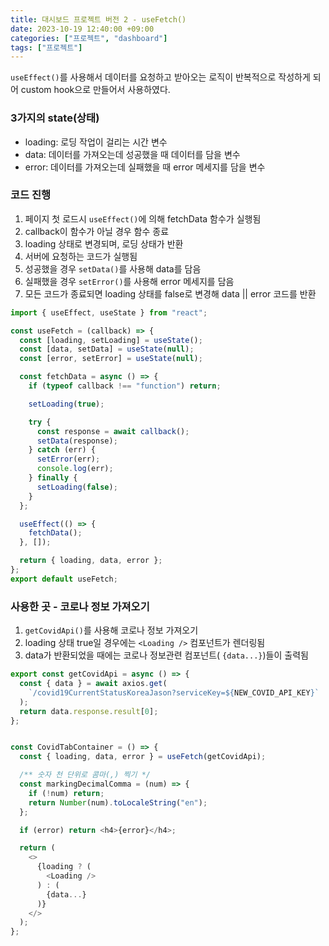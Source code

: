 ```yaml
---
title: 대시보드 프로젝트 버전 2 - useFetch()
date: 2023-10-19 12:40:00 +09:00
categories: ["프로젝트", "dashboard"]
tags: ["프로젝트"]
---
```


`useEffect()`를 사용해서 데이터를 요청하고 받아오는 로직이 반복적으로 작성하게 되어 custom hook으로 만들어서 사용하였다.

### 3가지의 state(상태)

- loading: 로딩 작업이 걸리는 시간 변수
- data: 데이터를 가져오는데 성공했을 때 데이터를 담을 변수
- error: 데이터를 가져오는데 실패했을 때 error 메세지를 담을 변수

### 코드 진행

1. 페이지 첫 로드시 `useEffect()`에 의해 fetchData 함수가 실행됨
2. callback이 함수가 아닐 경우 함수 종료
3. loading 상태로 변경되며, 로딩 상태가 반환
4. 서버에 요청하는 코드가 실행됨
5. 성공했을 경우 `setData()`를 사용해 data를 담음
6. 실패했을 경우 `setError()`를 사용해 error 메세지를 담음
7. 모든 코드가 종료되면 loading 상태를 false로 변경해 data || error 코드를 반환

```js
import { useEffect, useState } from "react";

const useFetch = (callback) => {
  const [loading, setLoading] = useState();
  const [data, setData] = useState(null);
  const [error, setError] = useState(null);

  const fetchData = async () => {
    if (typeof callback !== "function") return;

    setLoading(true);

    try {
      const response = await callback();
      setData(response);
    } catch (err) {
      setError(err);
      console.log(err);
    } finally {
      setLoading(false);
    }
  };

  useEffect(() => {
    fetchData();
  }, []);

  return { loading, data, error };
};
export default useFetch;
```

### 사용한 곳 - 코로나 정보 가져오기

1. `getCovidApi()`를 사용해 코로나 정보 가져오기
2. loading 상태 true일 경우에는 `<Loading />` 컴포넌트가 렌더링됨
3. data가 반환되었을 때에는 코로나 정보관련 컴포넌트( `{data...}`)들이 출력됨

```js
export const getCovidApi = async () => {
  const { data } = await axios.get(
    `/covid19CurrentStatusKoreaJason?serviceKey=${NEW_COVID_API_KEY}`
  );
  return data.response.result[0];
};


const CovidTabContainer = () => {
  const { loading, data, error } = useFetch(getCovidApi);

  /** 숫자 천 단위로 콤마(,) 찍기 */
  const markingDecimalComma = (num) => {
    if (!num) return;
    return Number(num).toLocaleString("en");
  };

  if (error) return <h4>{error}</h4>;

  return (
    <>
      {loading ? (
        <Loading />
      ) : (
        {data...}
      )}
    </>
  );
};
```
